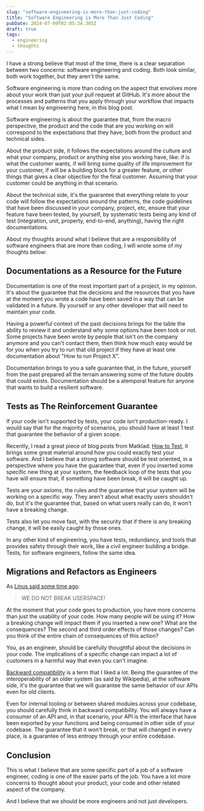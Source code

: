 ```yaml
---
slug: "software-engineering-is-more-than-just-coding"
title: "Software Engineering is More Than Just Coding"
pubDate: 2024-07-09T02:05:24.305Z
draft: true
tags:
  - engineering
  - thoughts
---
```


I have a strong believe that most of the time, there is a clear separation between two concerns: software engineering and coding. Both look similar, both work together, but they aren't the same.

Software engineering is more than coding on the aspect that envolves more about your work than just your pull request at GitHub. It's more about the processes and patterns that you apply through your workflow that impacts what I mean by engineering here, in this blog post.

Software engineering is about the guarantee that, from the macro perspective, the product and the code that are you working on will correspond to the expectations that they have, both from the product and technical sides.

About the product side, it follows the expectations around the culture and what your company, product or anything else you working have, like: if is what the customer wants, if will bring some quality of life improvement for your customer, if will be a building block for a greater feature, or other things that gives a clear objective for the final customer. Assuming that your customer could be anything in that scenario.

About the technical side, it's the guarantee that everything relate to your code will follow the expectations around the patterns, the code guidelines that have been discussed in your company, project, etc, ensure that your feature have been tested, by yourself, by systematic tests being any kind of test (integration, unit, property, end-to-end, anything), having the right documentations.

About my thoughts around what I believe that are a responsibility of software engineers that are more than coding, I will wrote some of my thoughts below:

## Documentations as a Resource for the Future

Documentation is one of the most important part of a project, in my opinion. It's about the guarantee that the decisions and the resources that you have at the moment you wrote a code have been saved in a way that can be validated in a future. By yourself or any other developer that will need to maintain your code.

Having a powerful context of the past decisions brings for the table the ability to review it and understand why some options have been took or not. Some projects have been wrote by people that isn't on the company anymore and you can't contact them, then think how much easy would be for you when you try to run that old project if they have at least one documentation about "How to run Project X".

Documentation brings to you a safe guarantee that, in the future, yourself from the past prepared all the terrain answering some of the future doubts that could exists. Documentation should be a atemporal feature for anyone that wants to build a resilient software.

## Tests as The Reinforcement Guarantee

If your code isn't supported by tests, your code isn't production-ready. I would say that for the majority of scenarios, you should have at least 1 test that guarantee the behavior of a given scope.

Recently, I read a great piece of blog posts from Matklad: [How to Test](https://matklad.github.io/2021/05/31/how-to-test.html), it brings some great material around how you could exactly test your software. And I believe that a strong software should be test oriented, in a perspective where you have the guarantee that, even if you inserted some specific new thing at your system, the feedback loop of the tests that you have will ensure that, if something have been break, it will be caught up.

Tests are your _axioms_, the rules and the guarantee that your system will be working on a specific way. They aren't about what exactly users shouldn't do, but it's the guarantee that, based on what users really can do, it won't have a breaking change.

Tests also let you move fast, with the security that if there is any breaking change, it will be easily caught by those ones.

In any other kind of engineering, you have tests, redundancy, and tools that provides safety through their work, like a civil engineer building a bridge. Tests, for software engineers, follow the same idea.

## Migrations and Refactors as Engineers

As [Linus said some time ago](https://lore.kernel.org/lkml/CA+55aFy98A+LJK4+GWMcbzaa1zsPBRo76q+ioEjbx-uaMKH6Uw@mail.gmail.com/):

> WE DO NOT BREAK USERSPACE!

At the moment that your code goes to production, you have more concerns than just the usability of your code. How many people will be using it? How a breaking change will impact them if you inserted a new one? What are the consequences? The second and third order effects of those changes? Can you think of the entire chain of consequences of this action?

You, as an engineer, should be carefully thoughtful about the decisions in your code. The implications of a specific change can impact a lot of customers in a harmful way that even you can't imagine.

[Backward compatibility](https://en.wikipedia.org/wiki/Backward_compatibility) is a term that I liked a lot. Being the guarantee of the interoperability of an older system (as said by Wikipedia), at the software side, it's the guarantee that we will guarantee the same behavior of our APIs even for old clients.

Even for internal tooling or between shared modules across your codebase, you should carefully think in backward compatibility. You will always have a consumer of an API and, in that scenario, your API is the interface that have been exported by your functions and being consumed in other side of your codebase. The guarantee that it won't break, or that will changed in every place, is a guarantee of less entropy through your entire codebase.

## Conclusion

This is what I believe that are some specific part of a job of a software engineer, coding is one of the easier parts of the job. You have a lot more concerns to thought about your product, your code and other related aspect of the company.

And I believe that we should be more engineers and not just developers.
